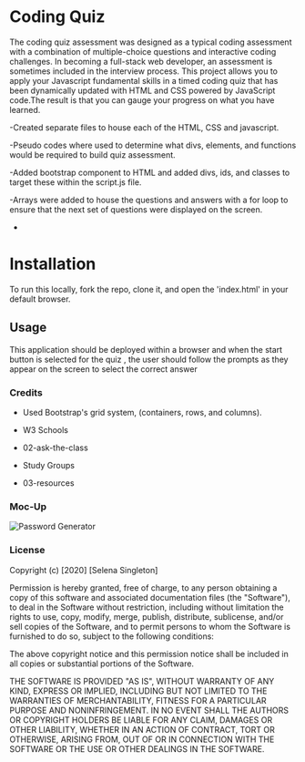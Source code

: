 # Coding Quiz

The coding quiz assessment was designed as a typical coding assessment with a combination of multiple-choice questions and interactive coding challenges. In becoming a full-stack web developer, an assessment is sometimes included in the interview process. This project allows you to apply your Javascript fundamental skills in a timed coding quiz that has been dynamically updated with HTML and CSS powered by JavaScript code.The result is that you can gauge your progress on what you have learned. 

-Created separate files to house each of the HTML, CSS and javascript. 

-Pseudo codes where used to determine what divs, elements, and functions would be required to build quiz assessment. 

-Added bootstrap component to HTML and added divs, ids, and classes to target these within the script.js file.

-Arrays were added to house the questions and answers with a for loop to ensure that the next set of questions were displayed on the screen. 

-

 

# Installation

To run this locally, fork the repo, clone it, and open the 'index.html' in your default browser.  

## Usage

This application should be deployed within a browser and when the start button is selected for the quiz , the user should follow the prompts as they appear on the screen to select the correct answer 

### Credits

* Used Bootstrap's grid system, (containers, rows, and columns).

* W3 Schools 

* 02-ask-the-class

* Study Groups 

* 03-resources  

### Moc-Up

![Password Generator](password.PNG)

### License 

Copyright (c) [2020] [Selena Singleton]

Permission is hereby granted, free of charge, to any person obtaining a copy
of this software and associated documentation files (the "Software"), to deal
in the Software without restriction, including without limitation the rights
to use, copy, modify, merge, publish, distribute, sublicense, and/or sell
copies of the Software, and to permit persons to whom the Software is
furnished to do so, subject to the following conditions:

The above copyright notice and this permission notice shall be included in all
copies or substantial portions of the Software.

THE SOFTWARE IS PROVIDED "AS IS", WITHOUT WARRANTY OF ANY KIND, EXPRESS OR
IMPLIED, INCLUDING BUT NOT LIMITED TO THE WARRANTIES OF MERCHANTABILITY,
FITNESS FOR A PARTICULAR PURPOSE AND NONINFRINGEMENT. IN NO EVENT SHALL THE
AUTHORS OR COPYRIGHT HOLDERS BE LIABLE FOR ANY CLAIM, DAMAGES OR OTHER
LIABILITY, WHETHER IN AN ACTION OF CONTRACT, TORT OR OTHERWISE, ARISING FROM,
OUT OF OR IN CONNECTION WITH THE SOFTWARE OR THE USE OR OTHER DEALINGS IN THE
SOFTWARE.



